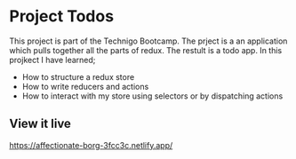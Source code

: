 # Project Todos
This project is part of the Technigo Bootcamp. The prject is a an application which pulls together all the parts of redux. The restult is a todo app.
In this projkect I have learned; 
- How to structure a redux store
- How to write reducers and actions
- How to interact with my store using selectors or by dispatching actions

## View it live
https://affectionate-borg-3fcc3c.netlify.app/
